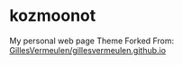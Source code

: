 # kozmoonot
My personal web page
Theme Forked From: <a href="https://github.com/GillesVermeulen/gillesvermeulen.github.io">GillesVermeulen/gillesvermeulen.github.io</a> 
